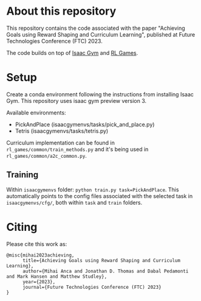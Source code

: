 # About this repository

This repository contains the code associated with the paper "Achieving Goals using Reward Shaping and Curriculum Learning", published at Future Technologies Conference (FTC) 2023.


The code builds on top of [Isaac Gym](https://github.com/gavrielstate/IsaacGymEnvs) and [RL Games](https://github.com/Denys88/rl_games).


# Setup
Create a conda environment following the instructions from installing Isaac Gym. This repository uses isaac gym preview version 3.


Available environments:  
- PickAndPlace (isaacgymenvs/tasks/pick_and_place.py)
- Tetris (isaacgymenvs/tasks/tetris.py)


Curriculum implementation can be found in `rl_games/common/train_methods.py` and it's being used in `rl_games/common/a2c_common.py`.


## Training
Within `isaacgymenvs` folder: `python train.py task=PickAndPlace`. This automatically points to the config files associated with the selected task in `isaacgymenvs/cfg/`, both within `task` and `train` folders.


# Citing

Please cite this work as:
```
@misc{mihai2023achieving,
      title={Achieving Goals using Reward Shaping and Curriculum Learning}, 
      author={Mihai Anca and Jonathan D. Thomas and Dabal Pedamonti and Mark Hansen and Matthew Studley},
      year={2023},
      journal={Future Technologies Conference (FTC) 2023}
}
```